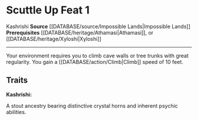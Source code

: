 ﻿---
feat: Scuttle Up
id: '3968'
level: '1'
name: Scuttle Up
prerequisite: '[[DATABASE/heritage/Athamasi|Athamasi]] heritage or [[DATABASE/heritage/Xyloshi|Xyloshi]]
  heritage'
rarity: Common
source: '[[DATABASE/source/Impossible Lands|Impossible Lands]]'
trait:
- '[[DATABASE/trait/Kashrishi|Kashrishi]]'
type: Feat

---
# Scuttle Up <span class="item-type">Feat 1</span>

<span class="item-trait">Kashrishi</span>
**Source** [[DATABASE/source/Impossible Lands|Impossible Lands]]
**Prerequisites** [[DATABASE/heritage/Athamasi|Athamasi]], or [[DATABASE/heritage/Xyloshi|Xyloshi]]

---
Your environment requires you to climb cave walls or tree trunks with great regularity. You gain a [[DATABASE/action/Climb|Climb]] speed of 10 feet.

## Traits

**Kashrishi:**

A stout ancestry bearing distinctive crystal horns and inherent psychic abilities.